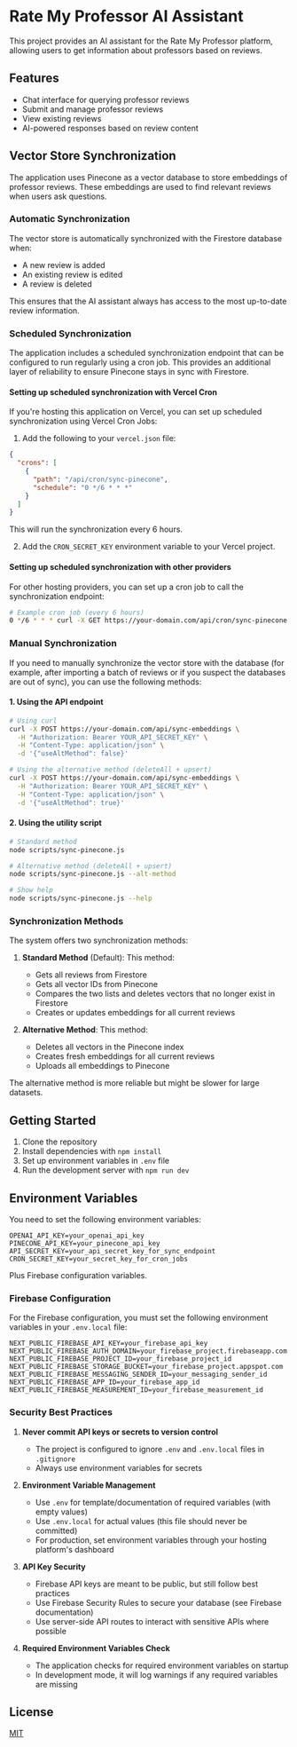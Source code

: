 # Rate My Professor AI Assistant

This project provides an AI assistant for the Rate My Professor platform, allowing users to get information about professors based on reviews.

## Features

- Chat interface for querying professor reviews
- Submit and manage professor reviews
- View existing reviews
- AI-powered responses based on review content

## Vector Store Synchronization

The application uses Pinecone as a vector database to store embeddings of professor reviews. These embeddings are used to find relevant reviews when users ask questions.

### Automatic Synchronization

The vector store is automatically synchronized with the Firestore database when:

- A new review is added
- An existing review is edited
- A review is deleted

This ensures that the AI assistant always has access to the most up-to-date review information.

### Scheduled Synchronization

The application includes a scheduled synchronization endpoint that can be configured to run regularly using a cron job. This provides an additional layer of reliability to ensure Pinecone stays in sync with Firestore.

#### Setting up scheduled synchronization with Vercel Cron

If you're hosting this application on Vercel, you can set up scheduled synchronization using Vercel Cron Jobs:

1. Add the following to your `vercel.json` file:

```json
{
  "crons": [
    {
      "path": "/api/cron/sync-pinecone",
      "schedule": "0 */6 * * *"
    }
  ]
}
```

This will run the synchronization every 6 hours.

2. Add the `CRON_SECRET_KEY` environment variable to your Vercel project.

#### Setting up scheduled synchronization with other providers

For other hosting providers, you can set up a cron job to call the synchronization endpoint:

```bash
# Example cron job (every 6 hours)
0 */6 * * * curl -X GET https://your-domain.com/api/cron/sync-pinecone -H "Authorization: Bearer YOUR_CRON_SECRET_KEY"
```

### Manual Synchronization

If you need to manually synchronize the vector store with the database (for example, after importing a batch of reviews or if you suspect the databases are out of sync), you can use the following methods:

#### 1. Using the API endpoint

```bash
# Using curl
curl -X POST https://your-domain.com/api/sync-embeddings \
  -H "Authorization: Bearer YOUR_API_SECRET_KEY" \
  -H "Content-Type: application/json" \
  -d '{"useAltMethod": false}'

# Using the alternative method (deleteAll + upsert)
curl -X POST https://your-domain.com/api/sync-embeddings \
  -H "Authorization: Bearer YOUR_API_SECRET_KEY" \
  -H "Content-Type: application/json" \
  -d '{"useAltMethod": true}'
```

#### 2. Using the utility script

```bash
# Standard method
node scripts/sync-pinecone.js

# Alternative method (deleteAll + upsert)
node scripts/sync-pinecone.js --alt-method

# Show help
node scripts/sync-pinecone.js --help
```

### Synchronization Methods

The system offers two synchronization methods:

1. **Standard Method** (Default): This method:

   - Gets all reviews from Firestore
   - Gets all vector IDs from Pinecone
   - Compares the two lists and deletes vectors that no longer exist in Firestore
   - Creates or updates embeddings for all current reviews

2. **Alternative Method**: This method:
   - Deletes all vectors in the Pinecone index
   - Creates fresh embeddings for all current reviews
   - Uploads all embeddings to Pinecone

The alternative method is more reliable but might be slower for large datasets.

## Getting Started

1. Clone the repository
2. Install dependencies with `npm install`
3. Set up environment variables in `.env` file
4. Run the development server with `npm run dev`

## Environment Variables

You need to set the following environment variables:

```
OPENAI_API_KEY=your_openai_api_key
PINECONE_API_KEY=your_pinecone_api_key
API_SECRET_KEY=your_api_secret_key_for_sync_endpoint
CRON_SECRET_KEY=your_secret_key_for_cron_jobs
```

Plus Firebase configuration variables.

### Firebase Configuration

For the Firebase configuration, you must set the following environment variables in your `.env.local` file:

```
NEXT_PUBLIC_FIREBASE_API_KEY=your_firebase_api_key
NEXT_PUBLIC_FIREBASE_AUTH_DOMAIN=your_firebase_project.firebaseapp.com
NEXT_PUBLIC_FIREBASE_PROJECT_ID=your_firebase_project_id
NEXT_PUBLIC_FIREBASE_STORAGE_BUCKET=your_firebase_project.appspot.com
NEXT_PUBLIC_FIREBASE_MESSAGING_SENDER_ID=your_messaging_sender_id
NEXT_PUBLIC_FIREBASE_APP_ID=your_firebase_app_id
NEXT_PUBLIC_FIREBASE_MEASUREMENT_ID=your_firebase_measurement_id
```

### Security Best Practices

1. **Never commit API keys or secrets to version control**

   - The project is configured to ignore `.env` and `.env.local` files in `.gitignore`
   - Always use environment variables for secrets

2. **Environment Variable Management**

   - Use `.env` for template/documentation of required variables (with empty values)
   - Use `.env.local` for actual values (this file should never be committed)
   - For production, set environment variables through your hosting platform's dashboard

3. **API Key Security**

   - Firebase API keys are meant to be public, but still follow best practices
   - Use Firebase Security Rules to secure your database (see Firebase documentation)
   - Use server-side API routes to interact with sensitive APIs where possible

4. **Required Environment Variables Check**
   - The application checks for required environment variables on startup
   - In development mode, it will log warnings if any required variables are missing

## License

[MIT](LICENSE)
